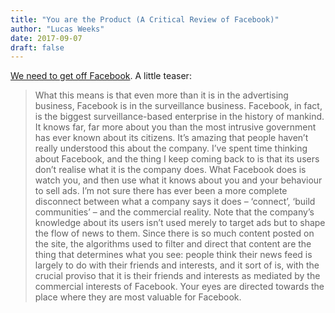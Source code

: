 ```yaml
---
title: "You are the Product (A Critical Review of Facebook)"
author: "Lucas Weeks"
date: 2017-09-07
draft: false
---
```


[We need to get off Facebook](https://www.lrb.co.uk/v39/n16/john-lanchester/you-are-the-product). A little teaser:

> What this means is that even more than it is in the advertising business, Facebook is in the surveillance business. Facebook, in fact, is the biggest surveillance-based enterprise in the history of mankind. It knows far, far more about you than the most intrusive government has ever known about its citizens. It’s amazing that people haven’t really understood this about the company. I’ve spent time thinking about Facebook, and the thing I keep coming back to is that its users don’t realise what it is the company does. What Facebook does is watch you, and then use what it knows about you and your behaviour to sell ads. I’m not sure there has ever been a more complete disconnect between what a company says it does – ‘connect’, ‘build communities’ – and the commercial reality. Note that the company’s knowledge about its users isn’t used merely to target ads but to shape the flow of news to them. Since there is so much content posted on the site, the algorithms used to filter and direct that content are the thing that determines what you see: people think their news feed is largely to do with their friends and interests, and it sort of is, with the crucial proviso that it is their friends and interests as mediated by the commercial interests of Facebook. Your eyes are directed towards the place where they are most valuable for Facebook.